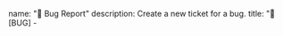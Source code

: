 name: "🐛 Bug Report"
description: Create a new ticket for a bug.
title: "🐛 [BUG] - <title>"
labels: [
"bug"
]
body:
- type: textarea
  id: description
  attributes:
  label: "Description"
  description: Please enter an explicit description of your issue
  placeholder: Short and explicit description of your incident...
  validations:
  required: true
- type: input
  id: reprod-url
  attributes:
  label: "Reproduction URL"
  description: Please enter your GitHub URL to provide a reproduction of the issue
  validations:
  required: true
- type: textarea
  id: reprod
  attributes:
  label: "Reproduction steps"
  description: Please enter an explicit description of your issue
  value: |
  1. Go to '...'
  2. Click on '....'
  3. Scroll down to '....'
  4. See error
  render: bash
  validations:
  required: true
- type: textarea
  id: screenshot
  attributes:
  label: "Screenshots"
  description: If applicable, add screenshots to help explain your problem.
  value: |
  ![DESCRIPTION](LINK.png)
  render: bash
  validations:
  required: false
- type: textarea
  id: logs
  attributes:
  label: "Logs"
  description: Please copy and paste any relevant log output. This will be automatically formatted into code, so no need for backticks.
  render: bash
  validations:
  required: false
- type: dropdown
  id: browsers
  attributes:
  label: "Browsers"
  description: What browsers are you seeing the problem on ?
  multiple: true
  options:
  - Firefox
  - Chrome
  - Safari
  - Microsoft Edge
  - Opera
  validations:
  required: false
- type: dropdown
  id: os
  attributes:
  label: "OS"
  description: What is the impacted environment ?
  multiple: true
  options:
  - Windows
  - Linux
  - Mac
  validations:
  required: false